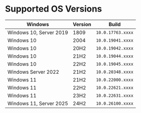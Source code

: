 <!--
SPDX-FileCopyrightText: © 2024 Siemens Healthineers AG
SPDX-License-Identifier: MIT
-->

# Supported OS Versions
| Windows                 | Version | Build             |
| ----------------------- | ------- | ----------------- |
| Windows 10, Server 2019 | 1809    | `10.0.17763.xxxx` |
| Windows 10              | 2004    | `10.0.19041.xxxx` |
| Windows 10              | 20H2    | `10.0.19042.xxxx` |
| Windows 10              | 21H2    | `10.0.19044.xxxx` |
| Windows 10              | 22H2    | `10.0.19045.xxxx` |
| Windows Server 2022     | 21H2    | `10.0.20348.xxxx` |
| Windows 11              | 21H2    | `10.0.22000.xxxx` |
| Windows 11              | 22H2    | `10.0.22621.xxxx` |
| Windows 11              | 23H2    | `10.0.22631.xxxx` |
| Windows 11, Server 2025 | 24H2    | `10.0.26100.xxxx` |
